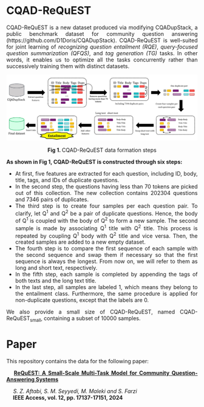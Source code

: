 # CQAD-ReQuEST
<p align="justify">
CQAD-ReQuEST is a new dataset produced via modifying CQADupStack, a public benchmark dataset for community question answering (https://github.com/D1Doris/CQADupStack). CQAD-ReQuEST is well-suited for joint learning of <i>recognizing question entailment (RQE)</i>, <i>query-focused question summarization (QFQS)</i>, and <i>tag generation (TG)</i> tasks. In other words, it enables us to optimize all the tasks concurrently rather than successively training them with distinct datasets. 
</p>

![CQAD-ReQuEST](./CQAD-ReQuEST.jpg?width=600?raw=true)
<p align="center"><b> Fig 1. </b> CQAD-ReQuEST data formation steps</p>


<b> As shown in Fig 1, CQAD-ReQuEST is constructed through six steps:</b><br>
<ul>
  <li align="justify">
    At first, five features are extracted for each question, including ID, body, title, tags, and IDs of duplicate questions. <br>
  </li>
  <li align="justify">
    In the second step, the questions having less than 70 tokens are picked out of this collection. The new collection contains 202304 questions and 7346 pairs of duplicates. <br>
  </li>
  <li align="justify">
    The third step is to create four samples per each question pair. To clarify, let Q<sup>1</sup> and Q<sup>2</sup> be a pair of duplicate questions. Hence, the body of Q<sup>1</sup> is coupled with the body of Q<sup>2</sup> to form a new sample. The second sample is made by associating Q<sup>1</sup>  title with Q<sup>2</sup> title. This process is repeated by coupling Q<sup>1</sup> body with Q<sup>2</sup> title and vice versa. Then, the created samples are added to a new empty dataset. <br>
  </li>
  <li align="justify">
    The fourth step is to compare the first sequence of each sample with the second sequence and swap them if necessary so that the first sequence is always the longest. From now on, we will refer to them as long and short text, respectively. <br>
  </li>
  <li align="justify">
  In the fifth step, each sample is completed by appending the tags of both texts and the long text title. <br>
  </li>
  <li align="justify">
    In the last step, all samples are labeled 1, which means they belong to the entailment class. Furthermore, the same procedure is applied for non-duplicate questions, except that the labels are 0.
</li>
</ul>
<p align="justify">
We also provide a small size of CQAD-ReQuEST, named CQAD-ReQuEST<sub>small</sub>, containing a subset of 10000 samples.
</p>
<h1> Paper </h1>
<p align="justify">
This repository contains the data for the following paper:
</p>
<p align="justify">
    <b> &emsp; <a href="https://ieeexplore.ieee.org/abstract/document/10413543"> ReQuEST: A Small-Scale Multi-Task Model for Community Question-Answering Systems </a> </b>
</p>
<p align="justify">
<i> &emsp;   S. Z. Aftabi, S. M. Seyyedi, M. Maleki and S. Farzi</i><br>
<b> &emsp;  IEEE Access, vol. 12, pp. 17137-17151, 2024 </b>
</p>
